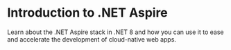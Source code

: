 # Introduction to .NET Aspire

Learn about the .NET Aspire stack in .NET 8 and how you can use it to ease and accelerate the development of cloud-native web apps.
